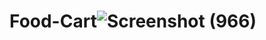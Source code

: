 # Food-Cart![Screenshot (966)](https://user-images.githubusercontent.com/103721591/205376857-2f527685-3843-4404-b0a3-97bf00a15aec.png)
